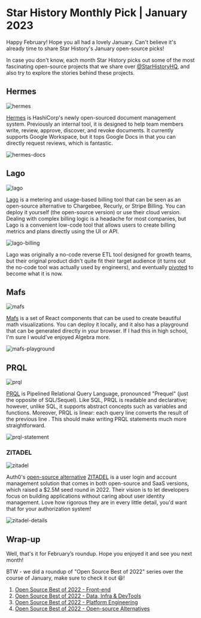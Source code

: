 # Star History Monthly Pick | January 2023

Happy February! Hope you all had a lovely January. Can't believe it's already time to share Star History's January open-source picks!

In case you don't know, each month Star History picks out some of the most fascinating open-source projects that we share over [@StarHistoryHQ](https://twitter.com/StarHistoryHQ), and also try to explore the stories behind these projects.

## Hermes

![hermes](/blog/assets/star-history-monthly-pick-202301/hermes.webp)

[Hermes](https://github.com/hashicorp-forge/hermes) is HashiCorp's newly open-sourced document management system. Previously an internal tool, it is designed to help team members write, review, approve, discover, and revoke documents. It currently supports Google Workspace, but it tops Google Docs in that you can directly request reviews, which is fantastic.

![hermes-docs](/blog/assets/star-history-monthly-pick-202301/hermes-docs.webp)

## Lago

![lago](/blog/assets/star-history-monthly-pick-202301/lago.webp)

[Lago](https://github.com/getlago/lago) is a metering and usage-based billing tool that can be seen as an open-source alternative to Chargebee, Recurly, or Stripe Billing. You can deploy it yourself (the open-source version) or use their cloud version. Dealing with complex billing logic is a headache for most companies, but Lago is a convenient low-code tool that allows users to create billing metrics and plans directly using the UI or API.

![lago-billing](/blog/assets/star-history-monthly-pick-202301/lago-billing.webp)

Lago was originally a no-code reverse ETL tool designed for growth teams, but their original product didn't quite fit their target audience (it turns out the no-code tool was actually used by engineers), and eventually [pivoted](https://www.getlago.com/blog/why-we-moved-away-from-the-no-code-reverse-etl-space) to become what it is now.

## Mafs

![mafs](/blog/assets/star-history-monthly-pick-202301/mafs.webp)

[Mafs](https://github.com/stevenpetryk/mafs) is a set of React components that can be used to create beautiful math visualizations. You can deploy it locally, and it also has a playground that can be generated directly in your browser. If I had this in high school, I'm sure I would've enjoyed Algebra more.

![mafs-playground](/blog/assets/star-history-monthly-pick-202301/mafs-playground.webp)

## PRQL

![prql](/blog/assets/star-history-monthly-pick-202301/prql.webp)

[PRQL](https://github.com/PRQL/prql) is Pipelined Relational Query Language, pronounced "Prequel" (just the opposite of SQL/Sequel). Like SQL, PRQL is readable and declarative; however, unlike SQL, it supports abstract concepts such as variables and functions. Moreover, PRQL is linear: each query line converts the result of the previous line . This should make writing PRQL statements much more straightforward.

![prql-statement](/blog/assets/star-history-monthly-pick-202301/prql-statement.webp)

### ZITADEL

![zitadel](/blog/assets/star-history-monthly-pick-202301/zitadel.webp)

Auth0's [open-source alternative](https://zitadel.com/blog/zitadel-vs-auth0) [ZITADEL](https://github.com/zitadel/zitadel) is a user login and account management solution that comes in both open-source and SaaS versions, which raised a $2.5M seed round in 2022. Their vision is to let developers focus on building applications without caring about user identity management. Love how rigorous they are in every little detail, you'd want that for your authorization system!

![zitadel-details](/blog/assets/star-history-monthly-pick-202301/zitadel-details.webp)

## Wrap-up

Well, that's it for February’s roundup. Hope you enjoyed it and see you next month!

BTW - we did a roundup of "Open Source Best of 2022" series over the course of January, make sure to check it out 😆!

1. [Open Source Best of 2022 - Front-end](/blog/star-history-yearly-pick-2022-frontend)
1. [Open Source Best of 2022 - Data, Infra & DevTools](/blog/star-history-yearly-pick-2022-data-infra-devtools)
1. [Open Source Best of 2022 - Platform Engineering](/blog/star-history-open-source-2022-platform-engineering)
1. [Open Source Best of 2022 - Open-source Alternatives](/blog/star-history-open-source-2022-open-source-alternatives)